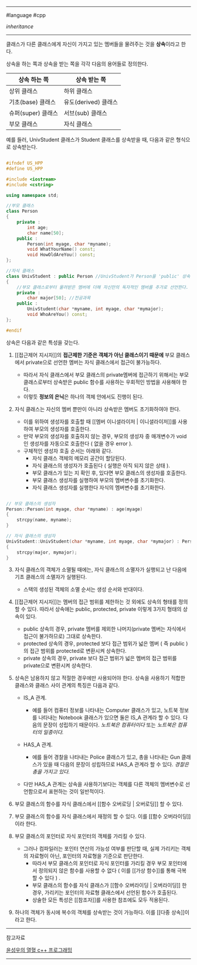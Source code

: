 
---

#language #cpp 

*inheritance*

---

클래스가 다른 클래스에게 자신이 가지고 있는 멤버들을 물려주는 것을 **상속**이라고 한다.

상속을 하는 쪽과 상속을 받는 쪽을 각각 다음의 용어들로 정의한다.

| 상속 하는 쪽       | 상속 받는 쪽         |
| ------------------ | -------------------- |
| 상위 클래스        | 하위 클래스          |
| 기초(base) 클래스  | 유도(derived) 클래스 |
| 슈퍼(super) 클래스 | 서브(sub) 클래스     |
| 부모 클래스        | 자식 클래스          |

예를 들러, UnivStudent 클래스가 Student 클래스를 상속받을 때, 다음과 같은 형식으로 상속받는다.

```cpp

#ifndef US_HPP
#define US_HPP

#include <iostream>
#include <cstring>

using namespace std;

//부모 클래스
class Person
{
	private :
		int age;
		char name[50];
	public :
		Person(int myage, char *myname);
		void WhatYourName() const;
		void HowOldAreYou() const;
};

//자식 클래스
class UnivStudent : public Person //UnivStudent가 Person을 'public' 상속함
{
	//부모 클래스로부터 물려받은 멤버에 더해 자신만의 독자적인 멤버를 추가로 선언한다.
	private :
		char major[50]; //전공과목
	public :
		UnivStudent(char *myname, int myage, char *mymajor);
		void WhoAreYou() const;
};

#endif

```

상속은 다음과 같은 특성을 갖는다.

1. [[접근제어 지시자]]의 **접근제한 기준은 객체가 아닌 클래스이기 때문에** 부모 클래스에서 private으로 선언한 멤버는 자식 클래스에서 접근이 불가능하다.
	- 따라서 자식 클래스에서 부모 클래스의 private멤버에 접근하기 위해서는 부모 클래스로부터 상속받은 public 함수를 사용하는 우회적인 방법을 사용해야 한다.
	- 이렇듯 **정보의 은닉**은 하나의 객체 안에서도 진행이 된다.

2. 자식 클래스는 자신의 멤버 뿐만이 아니라 상속받은 멤버도 초기화하여야 한다.
	- 이를 위하여 생성자를 호출할 때 [[멤버 이니셜라이저 | 이니셜라이저]]를 사용하여 부모의 생성자를 호출한다.
	- 만약 부모의 생성자를 호출하지 않는 경우, 부모의 생성자 중 매개변수가 void인 생성자를 자동으로 호출한다 ( 없을 경우 error ).
	- 구체적인 생성자 호출 순서는 아래와 같다.
		+ 자식 클래스 객체의 메모리 공간이 할당된다.
		+ 자식 클래스의 생성자가 호출된다 ( 실행은 아직 되지 않은 상태 ).
		+ 부모 클래스가 있는 지 확인 후, 있다면 부모 클래스의 생성자를 호출한다.
		+ 부모 클래스 생성자를 실행하여 부모의 멤버변수를 초기화한다.
		+ 자식 클래스 생성자를 실행한다 자식의 멤버변수를 초기화한다.

```cpp

// 부모 클래스의 생성자
Person::Person(int myage, char *myname) : age(myage)
{
	strcpy(name, myname);
}

// 자식 클래스의 생성자
UnivStudent::UnivStudent(char *myname, int myage, char *mymajor) : Person(myage, myname) // -> 이니셜라이저를 사용하여 부모의 생성자를 호출함
{
	strcpy(major, mymajor);
}

```

3. 자식 클래스의 객체가 소멸될 때에는, 자식 클래스의 소멸자가 실행되고 난 다음에 기초 클래스의 소멸자가 실행된다.
	- 스택의 생성된 객체의 소멸 순서는 생성 순서와 반대이다.

4. [[접근제어 지시자]]는 멤버의 접근 범위를 제한하는 것 외에도 상속의 형태를 정의할 수 있다. 따라서 상속애는 public, protected, private 이렇게 3가지 형태의 상속이 있다.
	- public 상속의 경우, private 멤버를 제외한 나머지(private 멤버는 자식에서 접근이 불가하므로) 그대로 상속한다.
	- protected 상속의 경우, protected 보다 접근 범위가 넓은 멤버 ( 즉 public ) 의 접근 범위를 protected로 변환시켜 상속한다.
	- private 상속의 경우, private 보다 접근 범위가 넓은 멤버의 접근 범위를 private으로 변환시켜 상속한다.

5. 상속은 남용하지 않고 적절한 경우에만 사용되어야 한다. 상속을 사용하기 적합한 클래스와 클래스 사이 관계의 특징은 다음과 같다.
	- IS_A 관계.
		- 예를 들어 컴퓨터 정보를 나타내는 Computer 클래스가 있고, 노트북 정보를 나타내는 Notebook 클래스가 있으면 둘은 IS_A 관계라 할 수 있다. 다음의 문장이 성립하기 때문이다.
		*노트북은 컴퓨터이다*
		또는
		*노트북은 컴퓨터의 일종이다.*

	- HAS_A 관계.
		- 에를 들어 경찰을 나타내는 Police 클래스가 있고, 총을 나타내는 Gun 클래스가 있을 때 다음의 문장이 성립하므로 HAS_A 관계라 할 수 있다.
		*경찰은 총을 가지고 있다.*
	- 다만 HAS_A 관계는 상속을 사용하기보다는 객체를 다른 객체의 멤버변수로 선언함으로서 표현하는 것이 일반적이다.

6. 부모 클래스의 함수를 자식 클래스에서 [[함수 오버로딩 | 오버로딩]] 할 수 있다.
7. 부모 클래스의 함수를 자식 클래스에서 재정의 할 수 있다. 이를 [[함수 오버라이딩]]이라 한다.
8. 부모 클래스의 포인터로 자식 포인터의 객체를 가리킬 수 있다.
	- 그러나 컴파일러는 포인터 연산의 가능성 여부를 판단할 때, 실제 가리키는 객체의 자료형이 아닌, 포인터의 자료형을 기준으로 판단한다.
		- 따라서 부모 클래스의 포인터로 자식 포인터를 가리킬 경우 부모 포인터에서 정의되지 않은 함수를 사용할 수 없다 ( 이를 [[가상 함수]]를 통해 극복할 수 있다 ) .
		- 부모 클래스의 함수를 자식 클래스가 [[함수 오버라이딩 | 오버라이딩]] 한 경우, 가리키는 포인터의 자료형 클래스에서 선언된 함수가 호출된다.
		- 상술한 모든 특성은 [[참조자]]를 사용한 참조에도 모두 적용된다.
9. 하나의 객체가 동시에 복수의 객체를 상속받는 것이 가능하다. 이를 [[다중 상속]]이라고 한다.


---

참고자료

[윤성우의 열혈 c++ 프로그래밍](https://product.kyobobook.co.kr/detail/S000001589147)

---